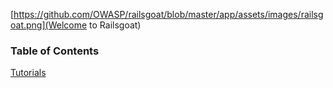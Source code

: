 [https://github.com/OWASP/railsgoat/blob/master/app/assets/images/railsgoat.png](Welcome to Railsgoat)

### Table of Contents

[Tutorials](./tutorials)